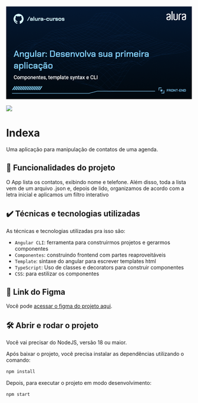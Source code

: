 
![Descricao da sua imagem](./thumbnail.png)

![](https://img.shields.io/github/license/alura-cursos/android-com-kotlin-personalizando-ui)

# Indexa

Uma aplicação para manipulação de contatos de uma agenda.

## 🔨 Funcionalidades do projeto

O App lista os contatos, exibindo nome e telefone. Além disso, toda a lista vem de um arquivo .json e, depois de lido, organizamos de acordo com a letra inicial e aplicamos um filtro interativo

## ✔️ Técnicas e tecnologias utilizadas

As técnicas e tecnologias utilizadas pra isso são:

- `Angular CLI`: ferramenta para construirmos projetos e gerarmos componentes
- `Componentes`: construindo frontend com partes reaproveitáveis
- `Template`: sintaxe do angular para escrever templates html
- `TypeScript`: Uso de classes e decorators para construir componentes
- `CSS`: para estilizar os componentes

## 📁 Link do Figma

Você pode [acessar o figma do projeto aqui](https://www.figma.com/file/uXjoavDEvDjyE8LsXgliGx/Indexa-%7C-Angular---Primeiros-Passos?node-id=56%3A151029&mode=dev).

## 🛠️ Abrir e rodar o projeto

Você vai precisar do NodeJS, versão 18 ou maior.

Após baixar o projeto, você precisa instalar as dependências utilizando o comando:

```bash
npm install
```

Depois, para executar o projeto em modo desenvolvimento:

```bash
npm start
```

